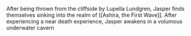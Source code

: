 After being thrown from the cliffside by Lupella Lundgren, Jasper finds themselves sinking into the realm of [[Ashira, the First Wave]]. After experiencing a near death experience, Jasper awakens in a volumous underwater cavern


